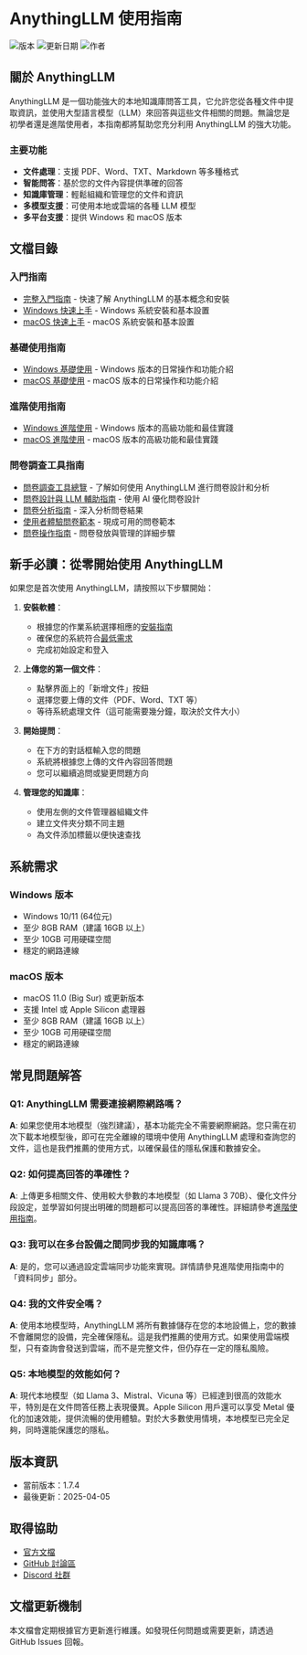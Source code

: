 # AnythingLLM 使用指南

![版本](https://img.shields.io/badge/版本-1.7.4-blue)
![更新日期](https://img.shields.io/badge/更新日期-2025--04--05-brightgreen)
![作者](https://img.shields.io/badge/作者-AI%20工具教學團隊-orange)

## 關於 AnythingLLM

AnythingLLM 是一個功能強大的本地知識庫問答工具，它允許您從各種文件中提取資訊，並使用大型語言模型（LLM）來回答與這些文件相關的問題。無論您是初學者還是進階使用者，本指南都將幫助您充分利用 AnythingLLM 的強大功能。

### 主要功能

- **文件處理**：支援 PDF、Word、TXT、Markdown 等多種格式
- **智能問答**：基於您的文件內容提供準確的回答
- **知識庫管理**：輕鬆組織和管理您的文件和資訊
- **多模型支援**：可使用本地或雲端的各種 LLM 模型
- **多平台支援**：提供 Windows 和 macOS 版本

## 文檔目錄

### 入門指南
- [完整入門指南](../getting-started.md) - 快速了解 AnythingLLM 的基本概念和安裝
- [Windows 快速上手](quickstart/windows/README.md) - Windows 系統安裝和基本設置
- [macOS 快速上手](quickstart/macos/README.md) - macOS 系統安裝和基本設置

### 基礎使用指南
- [Windows 基礎使用](basic/windows/README.md) - Windows 版本的日常操作和功能介紹
- [macOS 基礎使用](basic/macos/README.md) - macOS 版本的日常操作和功能介紹

### 進階使用指南
- [Windows 進階使用](advanced/windows/README.md) - Windows 版本的高級功能和最佳實踐
- [macOS 進階使用](advanced/macos/README.md) - macOS 版本的高級功能和最佳實踐

### 問卷調查工具指南
- [問卷調查工具總覽](survey/README.md) - 了解如何使用 AnythingLLM 進行問卷設計和分析
- [問卷設計與 LLM 輔助指南](survey/survey_guide_with_llm.md) - 使用 AI 優化問卷設計
- [問卷分析指南](survey/survey_analysis_guide.md) - 深入分析問卷結果
- [使用者體驗問卷範本](survey/user_experience_survey.md) - 現成可用的問卷範本
- [問卷操作指南](survey/survey_operation_guide.md) - 問卷發放與管理的詳細步驟

## 新手必讀：從零開始使用 AnythingLLM

如果您是首次使用 AnythingLLM，請按照以下步驟開始：

1. **安裝軟體**：
   - 根據您的作業系統選擇相應的[安裝指南](#入門指南)
   - 確保您的系統符合[最低需求](#系統需求)
   - 完成初始設定和登入

2. **上傳您的第一個文件**：
   - 點擊界面上的「新增文件」按鈕
   - 選擇您要上傳的文件（PDF、Word、TXT 等）
   - 等待系統處理文件（這可能需要幾分鐘，取決於文件大小）

3. **開始提問**：
   - 在下方的對話框輸入您的問題
   - 系統將根據您上傳的文件內容回答問題
   - 您可以繼續追問或變更問題方向

4. **管理您的知識庫**：
   - 使用左側的文件管理器組織文件
   - 建立文件夾分類不同主題
   - 為文件添加標籤以便快速查找

## 系統需求

### Windows 版本
- Windows 10/11 (64位元)
- 至少 8GB RAM（建議 16GB 以上）
- 至少 10GB 可用硬碟空間
- 穩定的網路連線

### macOS 版本
- macOS 11.0 (Big Sur) 或更新版本
- 支援 Intel 或 Apple Silicon 處理器
- 至少 8GB RAM（建議 16GB 以上）
- 至少 10GB 可用硬碟空間
- 穩定的網路連線

## 常見問題解答

### Q1: AnythingLLM 需要連接網際網路嗎？
**A**: 如果您使用本地模型（強烈建議），基本功能完全不需要網際網路。您只需在初次下載本地模型後，即可在完全離線的環境中使用 AnythingLLM 處理和查詢您的文件，這也是我們推薦的使用方式，以確保最佳的隱私保護和數據安全。

### Q2: 如何提高回答的準確性？
**A**: 上傳更多相關文件、使用較大參數的本地模型（如 Llama 3 70B）、優化文件分段設定，並學習如何提出明確的問題都可以提高回答的準確性。詳細請參考[進階使用指南](#進階使用指南)。

### Q3: 我可以在多台設備之間同步我的知識庫嗎？
**A**: 是的，您可以通過設定雲端同步功能來實現。詳情請參見進階使用指南中的「資料同步」部分。

### Q4: 我的文件安全嗎？
**A**: 使用本地模型時，AnythingLLM 將所有數據儲存在您的本地設備上，您的數據不會離開您的設備，完全確保隱私。這是我們推薦的使用方式。如果使用雲端模型，只有查詢會發送到雲端，而不是完整文件，但仍存在一定的隱私風險。

### Q5: 本地模型的效能如何？
**A**: 現代本地模型（如 Llama 3、Mistral、Vicuna 等）已經達到很高的效能水平，特別是在文件問答任務上表現優異。Apple Silicon 用戶還可以享受 Metal 優化的加速效能，提供流暢的使用體驗。對於大多數使用情境，本地模型已完全足夠，同時還能保護您的隱私。

## 版本資訊
- 當前版本：1.7.4
- 最後更新：2025-04-05

## 取得協助
- [官方文檔](https://docs.useanything.com/)
- [GitHub 討論區](https://github.com/Mintplex-Labs/anything-llm/discussions)
- [Discord 社群](https://discord.gg/anything-llm)

## 文檔更新機制
本文檔會定期根據官方更新進行維護。如發現任何問題或需要更新，請透過 GitHub Issues 回報。